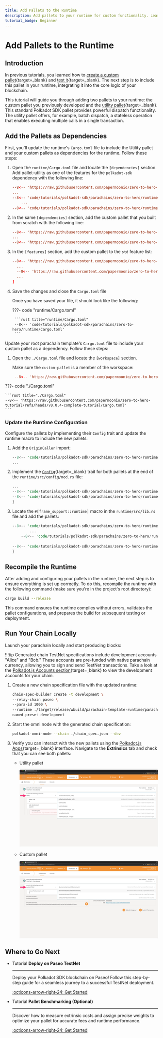```yaml
---
title: Add Pallets to the Runtime
description: Add pallets to your runtime for custom functionality. Learn to configure and integrate pallets in Polkadot SDK-based blockchains.
tutorial_badge: Beginner
---
```


# Add Pallets to the Runtime

## Introduction

In previous tutorials, you learned how to [create a custom pallet](/tutorials/polkadot-sdk/parachains/zero-to-hero/build-custom-pallet/){target=\_blank} and [test it](/tutorials/polkadot-sdk/parachains/zero-to-hero/pallet-unit-testing/){target=\_blank}. The next step is to include this pallet in your runtime, integrating it into the core logic of your blockchain.

This tutorial will guide you through adding two pallets to your runtime: the custom pallet you previously developed and the [utility pallet](https://paritytech.github.io/polkadot-sdk/master/pallet_utility/index.html){target=\_blank}. This standard Polkadot SDK pallet provides powerful dispatch functionality. The utility pallet offers, for example, batch dispatch, a stateless operation that enables executing multiple calls in a single transaction.

## Add the Pallets as Dependencies

First, you'll update the runtime's `Cargo.toml` file to include the Utility pallet and your custom pallets as dependencies for the runtime. Follow these steps:

1. Open the `runtime/Cargo.toml` file and locate the `[dependencies]` section. Add pallet-utility as one of the features for the `polkadot-sdk` dependency with the following line:

    ```toml hl_lines="4" title="runtime/Cargo.toml"
    --8<-- 'https://raw.githubusercontent.com/papermoonio/zero-to-hero-tutorial/refs/heads/v0.0.4-complete-tutorial/runtime/Cargo.toml:19:19'
    ...
    --8<-- 'code/tutorials/polkadot-sdk/parachains/zero-to-hero/runtime/Cargo.toml:26:27'
        ...
    --8<-- 'code/tutorials/polkadot-sdk/parachains/zero-to-hero/runtime/Cargo.toml:55:55'
    ```

2. In the same `[dependencies]` section, add the custom pallet that you built from scratch with the following line:

    ```toml hl_lines="3" title="Cargo.toml"
    --8<-- 'https://raw.githubusercontent.com/papermoonio/zero-to-hero-tutorial/refs/heads/v0.0.4-complete-tutorial/runtime/Cargo.toml:19:19'
    ...
    --8<-- 'https://raw.githubusercontent.com/papermoonio/zero-to-hero-tutorial/refs/heads/v0.0.4-complete-tutorial/runtime/Cargo.toml:30:30'
    ```

3. In the `[features]` section, add the custom pallet to the `std` feature list:

    ```toml hl_lines="5" title="Cargo.toml"
    --8<-- 'https://raw.githubusercontent.com/papermoonio/zero-to-hero-tutorial/refs/heads/v0.0.4-complete-tutorial/runtime/Cargo.toml:32:34'
      ...
      --8<-- 'https://raw.githubusercontent.com/papermoonio/zero-to-hero-tutorial/refs/heads/v0.0.4-complete-tutorial/runtime/Cargo.toml:43:43'
      ...
    ]
    ```

3. Save the changes and close the `Cargo.toml` file

    Once you have saved your file, it should look like the following:

    ???- code "runtime/Cargo.toml"
        
        ```rust title="runtime/Cargo.toml"
        --8<-- 'code/tutorials/polkadot-sdk/parachains/zero-to-hero/runtime/Cargo.toml'
        ```

Update your root parachain template's `Cargo.toml` file to include your custom pallet as a dependency. Follow these steps:

1. Open the `./Cargo.toml` file and locate the `[workspace]` section. 
    
    Make sure the `custom-pallet` is a member of the workspace:

    ```toml hl_lines="4" title="Cargo.toml"
     --8<-- 'https://raw.githubusercontent.com/papermoonio/zero-to-hero-tutorial/refs/heads/v0.0.4-complete-tutorial/Cargo.toml:8:14'
    ```

???- code "./Cargo.toml"

    ```rust title="./Cargo.toml"
    --8<-- 'https://raw.githubusercontent.com/papermoonio/zero-to-hero-tutorial/refs/heads/v0.0.4-complete-tutorial/Cargo.toml'
    ```


### Update the Runtime Configuration

Configure the pallets by implementing their `Config` trait and update the runtime macro to include the new pallets:

1. Add the `OriginCaller` import:

    ```rust title="mod.rs" hl_lines="8"
    --8<-- 'code/tutorials/polkadot-sdk/parachains/zero-to-hero/runtime/src/configs/mod.rs:59:60'
    ...
    ```

2. Implement the [`Config`](https://paritytech.github.io/polkadot-sdk/master/pallet_utility/pallet/trait.Config.html){target=\_blank} trait for both pallets at the end of the `runtime/src/config/mod.rs` file:

    ```rust title="mod.rs" hl_lines="8-25"
    ...
    --8<-- 'code/tutorials/polkadot-sdk/parachains/zero-to-hero/runtime/src/configs/mod.rs:320:332'
    --8<-- 'code/tutorials/polkadot-sdk/parachains/zero-to-hero/runtime/src/configs/mod.rs:334:342'
    }
    ```

3. Locate the `#[frame_support::runtime]` macro in the `runtime/src/lib.rs` file and add the pallets:

    ```rust hl_lines="9-14" title="lib.rs"
    --8<-- 'code/tutorials/polkadot-sdk/parachains/zero-to-hero/runtime/src/lib.rs:256:259'
            ...
        --8<-- 'code/tutorials/polkadot-sdk/parachains/zero-to-hero/runtime/src/lib.rs:270:271'

    --8<-- 'code/tutorials/polkadot-sdk/parachains/zero-to-hero/runtime/src/lib.rs:320:324'
    }
    ```

## Recompile the Runtime

After adding and configuring your pallets in the runtime, the next step is to ensure everything is set up correctly. To do this, recompile the runtime with the following command (make sure you're in the project's root directory):

```bash
cargo build --release
```

This command ensures the runtime compiles without errors, validates the pallet configurations, and prepares the build for subsequent testing or deployment.

## Run Your Chain Locally

Launch your parachain locally and start producing blocks:

!!!tip
    Generated chain TestNet specifications include development accounts "Alice" and "Bob." These accounts are pre-funded with native parachain currency, allowing you to sign and send TestNet transactions. Take a look at the [Polkadot.js Accounts section](https://polkadot.js.org/apps/#/accounts){target=\_blank} to view the development accounts for your chain.

1. Create a new chain specification file with the updated runtime:

    ```bash
    chain-spec-builder create -t development \
    --relay-chain paseo \
    --para-id 1000 \
    --runtime ./target/release/wbuild/parachain-template-runtime/parachain_template_runtime.compact.compressed.wasm \
    named-preset development
    ```

2. Start the omni node with the generated chain specification:

    ```bash
    polkadot-omni-node --chain ./chain_spec.json --dev
    ```

3. Verify you can interact with the new pallets using the [Polkadot.js Apps](https://polkadot.js.org/apps/?rpc=ws%3A%2F%2F127.0.0.1%3A9944#/extrinsics){target=\_blank} interface. Navigate to the **Extrinsics** tab and check that you can see both pallets:
    - Utility pallet

        ![](/images/tutorials/polkadot-sdk/parachains/zero-to-hero/add-pallets-to-runtime/add-pallets-to-runtime-1.webp)
    

    - Custom pallet

        ![](/images/tutorials/polkadot-sdk/parachains/zero-to-hero/add-pallets-to-runtime/add-pallets-to-runtime-2.webp)

## Where to Go Next

<div class="grid cards" markdown>

-   <span class="badge tutorial">Tutorial</span> __Deploy on Paseo TestNet__

    ---

    Deploy your Polkadot SDK blockchain on Paseo! Follow this step-by-step guide for a seamless journey to a successful TestNet deployment.

    [:octicons-arrow-right-24: Get Started](/tutorials/polkadot-sdk/parachains/zero-to-hero/deploy-to-testnet/)

-   <span class="badge tutorial">Tutorial</span> __Pallet Benchmarking (Optional)__

    ---

    Discover how to measure extrinsic costs and assign precise weights to optimize your pallet for accurate fees and runtime performance.

    [:octicons-arrow-right-24: Get Started](/tutorials/polkadot-sdk/parachains/zero-to-hero/pallet-benchmarking/)

</div>
